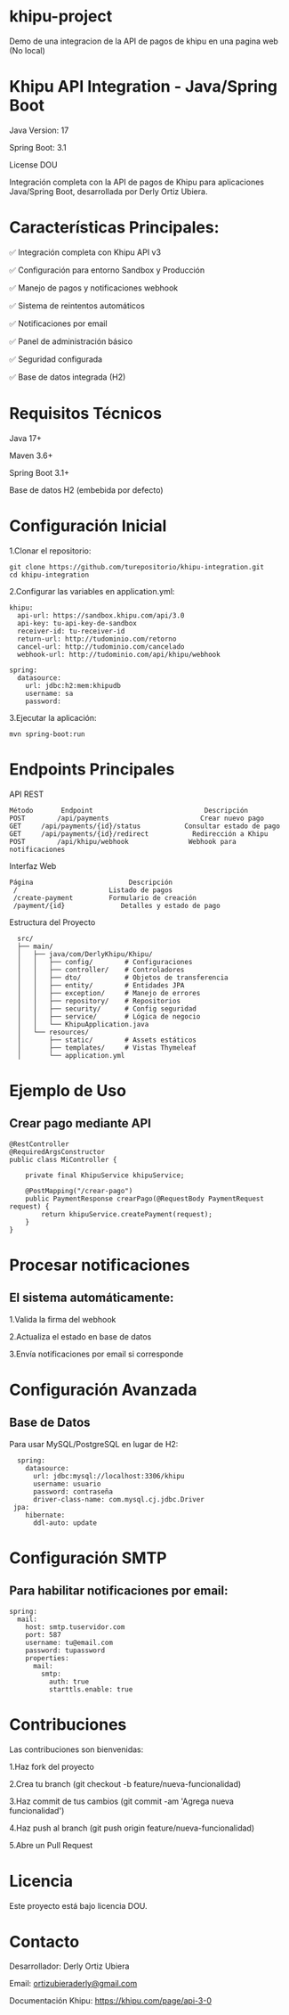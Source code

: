 # khipu-project
Demo de una integracion de la API de pagos de khipu en una pagina web (No local)

# Khipu API Integration - Java/Spring Boot

Java Version: 17

Spring Boot: 3.1

License DOU

Integración completa con la API de pagos de Khipu para aplicaciones Java/Spring Boot, desarrollada por Derly Ortiz Ubiera.

# Características Principales:

✅ Integración completa con Khipu API v3

✅ Configuración para entorno Sandbox y Producción

✅ Manejo de pagos y notificaciones webhook

✅ Sistema de reintentos automáticos

✅ Notificaciones por email

✅ Panel de administración básico

✅ Seguridad configurada

✅ Base de datos integrada (H2)

# Requisitos Técnicos
Java 17+

Maven 3.6+

Spring Boot 3.1+

Base de datos H2 (embebida por defecto)

# Configuración Inicial

1.Clonar el repositorio:

    git clone https://github.com/turepositorio/khipu-integration.git
    cd khipu-integration

2.Configurar las variables en application.yml:

    khipu:
      api-url: https://sandbox.khipu.com/api/3.0
      api-key: tu-api-key-de-sandbox
      receiver-id: tu-receiver-id
      return-url: http://tudominio.com/retorno
      cancel-url: http://tudominio.com/cancelado
      webhook-url: http://tudominio.com/api/khipu/webhook

    spring:
      datasource:
        url: jdbc:h2:mem:khipudb
        username: sa
        password:

3.Ejecutar la aplicación:      
              
    mvn spring-boot:run

# Endpoints Principales
API REST

    Método	     Endpoint     	                     Descripción
    POST	    /api/payments	                    Crear nuevo pago
    GET	    /api/payments/{id}/status	        Consultar estado de pago
    GET	    /api/payments/{id}/redirect	          Redirección a Khipu
    POST	    /api/khipu/webhook	             Webhook para notificaciones

Interfaz Web

    Página      	              Descripción
     /	                     Listado de pagos
     /create-payment	     Formulario de creación
     /payment/{id}	            Detalles y estado de pago

Estructura del Proyecto

      src/
      ├── main/
      │   ├── java/com/DerlyKhipu/Khipu/
      │   │   ├── config/        # Configuraciones
      │   │   ├── controller/    # Controladores
      │   │   ├── dto/           # Objetos de transferencia
      │   │   ├── entity/        # Entidades JPA
      │   │   ├── exception/     # Manejo de errores
      │   │   ├── repository/    # Repositorios
      │   │   ├── security/      # Config seguridad
      │   │   ├── service/       # Lógica de negocio
      │   │   └── KhipuApplication.java
      │   └── resources/
      │       ├── static/        # Assets estáticos
      │       ├── templates/     # Vistas Thymeleaf
      │       └── application.yml

# Ejemplo de Uso

## Crear pago mediante API


    @RestController
    @RequiredArgsConstructor
    public class MiController {
    
        private final KhipuService khipuService;
    
        @PostMapping("/crear-pago")
        public PaymentResponse crearPago(@RequestBody PaymentRequest request) {
            return khipuService.createPayment(request);
        }
    }

# Procesar notificaciones

## El sistema automáticamente:

1.Valida la firma del webhook

2.Actualiza el estado en base de datos

3.Envía notificaciones por email si corresponde

# Configuración Avanzada

## Base de Datos

Para usar MySQL/PostgreSQL en lugar de H2:

      spring:
        datasource:
          url: jdbc:mysql://localhost:3306/khipu
          username: usuario
          password: contraseña
          driver-class-name: com.mysql.cj.jdbc.Driver
     jpa:
        hibernate:
          ddl-auto: update

# Configuración SMTP

## Para habilitar notificaciones por email:

    spring:
      mail:
        host: smtp.tuservidor.com
        port: 587
        username: tu@email.com
        password: tupassword
        properties:
          mail:
            smtp:
              auth: true
              starttls.enable: true

# Contribuciones

Las contribuciones son bienvenidas:

1.Haz fork del proyecto

2.Crea tu branch (git checkout -b feature/nueva-funcionalidad)

3.Haz commit de tus cambios (git commit -am 'Agrega nueva funcionalidad')

4.Haz push al branch (git push origin feature/nueva-funcionalidad)

5.Abre un Pull Request

# Licencia

Este proyecto está bajo licencia DOU. 

# Contacto
Desarrollador: Derly Ortiz Ubiera

Email: ortizubieraderly@gmail.com

Documentación Khipu: https://khipu.com/page/api-3-0
